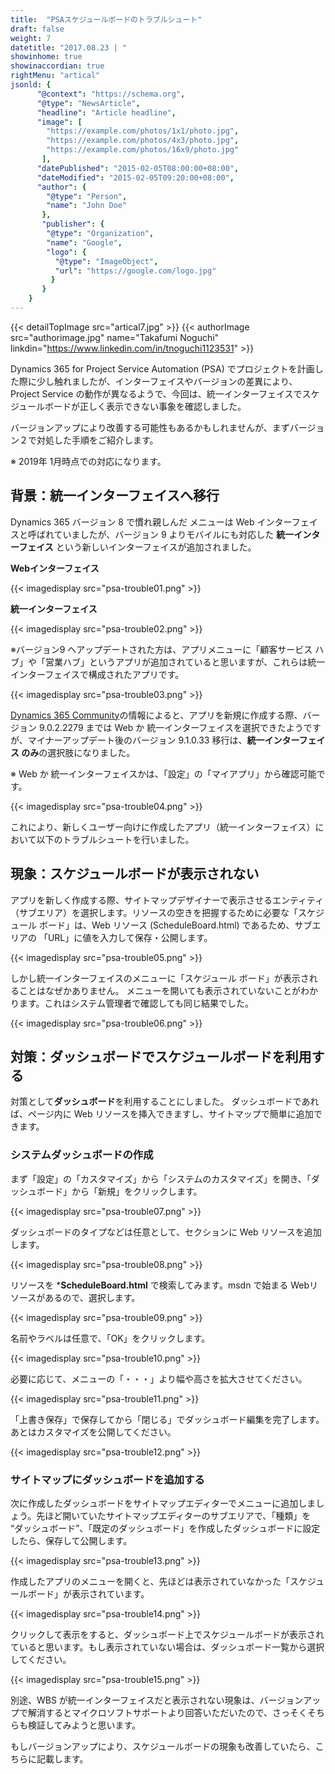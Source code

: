 ```yaml
---
title:  "PSAスケジュールボードのトラブルシュート"
draft: false
weight: 7
datetitle: "2017.08.23 | "
showinhome: true
showinaccordian: true
rightMenu: "artical"
jsonld: {
      "@context": "https://schema.org",
      "@type": "NewsArticle",
      "headline": "Article headline",
      "image": [
        "https://example.com/photos/1x1/photo.jpg",
        "https://example.com/photos/4x3/photo.jpg",
        "https://example.com/photos/16x9/photo.jpg"
       ],
      "datePublished": "2015-02-05T08:00:00+08:00",
      "dateModified": "2015-02-05T09:20:00+08:00",
      "author": {
        "@type": "Person",
        "name": "John Doe"
       },
       "publisher": {
        "@type": "Organization",
        "name": "Google",
        "logo": {
          "@type": "ImageObject",
          "url": "https://google.com/logo.jpg"
         }
       }
    }
---
```

{{< detailTopImage src="artical7.jpg" >}}
{{< authorImage src="authorimage.jpg" name="Takafumi Noguchi" linkdin="https://www.linkedin.com/in/tnoguchi1123531" >}}
<!-- Intro  -->
Dynamics 365 for Project Service Automation (PSA) でプロジェクトを計画した際に少し触れましたが、インターフェイスやバージョンの差異により、Project Service の動作が異なるようで、今回は、統一インターフェイスでスケジュールボードが正しく表示できない事象を確認しました。

バージョンアップにより改善する可能性もあるかもしれませんが、まずバージョン２で対処した手順をご紹介します。

※ 2019年 1月時点での対応になります。


## 背景：統一インターフェイスへ移行
Dynamics 365 バージョン 8 で慣れ親しんだ メニューは Web インターフェイスと呼ばれていましたが、バージョン 9 よりモバイルにも対応した **統一インターフェイス** という新しいインターフェイスが追加されました。

<!-- Center -->
**Webインターフェイス**
<!-- Image= psa-trouble01.png -->
{{< imagedisplay src="psa-trouble01.png" >}}

**統一インターフェイス**
<!-- Image= psa-trouble02.png -->
{{< imagedisplay src="psa-trouble02.png" >}}


※バージョン9 へアップデートされた方は、アプリメニューに「顧客サービス ハブ」や「営業ハブ」というアプリが追加されていると思いますが、これらは統一インターフェイスで構成されたアプリです。
<!-- Image= psa-trouble03.png -->
{{< imagedisplay src="psa-trouble03.png" >}}


 [Dynamics 365 Community](https://community.dynamics.com/crm/b/bringyourcode2life/posts/dynamics-365-app-designer-web-interface-is-going-to-be-already-deprecated)の情報によると、アプリを新規に作成する際、バージョン 9.0.2.2279 までは Web か 統一インターフェイスを選択できたようですが、マイナーアップデート後のバージョン 9.1.0.33 移行は、**統一インターフェイス のみ**の選択肢になりました。

※ Web か 統一インターフェイスかは、「設定」の「マイアプリ」から確認可能です。
<!-- Image= psa-trouble04.png -->
{{< imagedisplay src="psa-trouble04.png" >}}


これにより、新しくユーザー向けに作成したアプリ（統一インターフェイス）において以下のトラブルシュートを行いました。

## 現象：スケジュールボードが表示されない
アプリを新しく作成する際、サイトマップデザイナーで表示させるエンティティ （サブエリア）を選択します。リソースの空きを把握するために必要な「スケジュール ボード」は、Web リソース (ScheduleBoard.html) であるため、サブエリアの 「URL」に値を入力して保存・公開します。
<!-- Image= psa-trouble05.png -->
{{< imagedisplay src="psa-trouble05.png" >}}


しかし統一インターフェイスのメニューに「スケジュール ボード」が表示されることはなぜかありません。
メニューを開いても表示されていないことがわかります。これはシステム管理者で確認しても同じ結果でした。
<!-- Image= psa-trouble06.png -->
{{< imagedisplay src="psa-trouble06.png" >}}


## 対策：ダッシュボードでスケジュールボードを利用する
対策として**ダッシュボード**を利用することにしました。
ダッシュボードであれば、ページ内に Web リソースを挿入できますし、サイトマップで簡単に追加できます。

### システムダッシュボードの作成
まず「設定」の「カスタマイズ」から「システムのカスタマイズ」を開き、「ダッシュボード」から「新規」をクリックします。
<!-- Image= psa-trouble07.png -->
{{< imagedisplay src="psa-trouble07.png" >}}


ダッシュボードのタイプなどは任意として、セクションに Web リソースを追加します。
<!-- Image= psa-trouble08.png -->
{{< imagedisplay src="psa-trouble08.png" >}}


リソースを ***ScheduleBoard.html** で検索してみます。msdn で始まる Webリソースがあるので、選択します。
<!-- Image= psa-trouble09.png -->
{{< imagedisplay src="psa-trouble09.png" >}}


名前やラベルは任意で、「OK」をクリックします。
<!-- Image= psa-trouble10.png -->
{{< imagedisplay src="psa-trouble10.png" >}}


必要に応じて、メニューの「・・・」より幅や高さを拡大させてください。
<!-- Image= psa-trouble11.png -->
{{< imagedisplay src="psa-trouble11.png" >}}


「上書き保存」で保存してから「閉じる」でダッシュボード編集を完了します。あとはカスタマイズを公開してください。
<!-- Image= psa-trouble12.png -->
{{< imagedisplay src="psa-trouble12.png" >}}


### サイトマップにダッシュボードを追加する
次に作成したダッシュボードをサイトマップエディターでメニューに追加しましょう。先ほど開いていたサイトマップエディターのサブエリアで、「種類」を “ダッシュボード”、「既定のダッシュボード」を作成したダッシュボードに設定したら、保存して公開します。
<!-- Image= psa-trouble13.png -->
{{< imagedisplay src="psa-trouble13.png" >}}


作成したアプリのメニューを開くと、先ほどは表示されていなかった「スケジュールボード」が表示されています。
<!-- Image= psa-trouble14.png -->
{{< imagedisplay src="psa-trouble14.png" >}}


クリックして表示をすると、ダッシュボード上でスケジュールボードが表示されていると思います。もし表示されていない場合は、ダッシュボード一覧から選択してください。
<!-- Image= psa-trouble15.png -->
{{< imagedisplay src="psa-trouble15.png" >}}


別途、WBS が統一インターフェイスだと表示されない現象は、バージョンアップで解消するとマイクロソフトサポートより回答いただいたので、さっそくそちらも検証してみようと思います。

もしバージョンアップにより、スケジュールボードの現象も改善していたら、こちらに記載します。     
&nbsp;